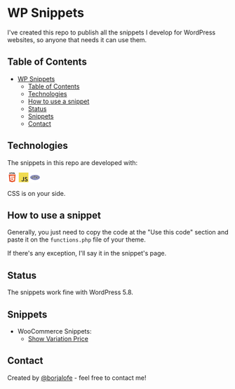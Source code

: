 # WP Snippets

I've created this repo to publish all the snippets I develop for WordPress websites, so anyone that needs it can use them.

## Table of Contents

- [WP Snippets](#wp-snippets)
  - [Table of Contents](#table-of-contents)
  - [Technologies](#technologies)
  - [How to use a snippet](#how-to-use-a-snippet)
  - [Status](#status)
  - [Snippets](#snippets)
  - [Contact](#contact)

## Technologies

The snippets in this repo are developed with:

![HTML5](https://github.com/borjalofe/borjalofe/blob/main/images/html5_22x22.png)
![Vanilla JavaScript](https://github.com/borjalofe/borjalofe/blob/main/images/javascript_22x22.png)
![PHP](https://github.com/borjalofe/borjalofe/blob/main/images/php_22x22.png)

CSS is on your side.

## How to use a snippet

Generally, you just need to copy the code at the "Use this code" section and paste it on the `functions.php` file of your theme.

If there's any exception, I'll say it in the snippet's page.

## Status

The snippets work fine with WordPress 5.8.

## Snippets

- WooCommerce Snippets:
  - [Show Variation Price](woocommerce/show-variation-price.md)

## Contact

Created by [@borjalofe][github] - feel free to contact me!

[github]: https://github.com/borjalofe
